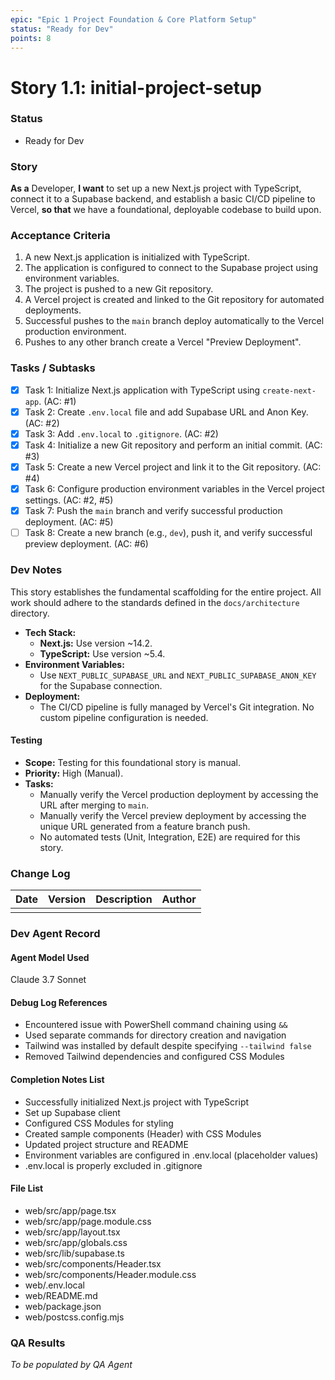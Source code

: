 ```yaml
---
epic: "Epic 1 Project Foundation & Core Platform Setup"
status: "Ready for Dev"
points: 8
---
```


# Story 1.1: initial-project-setup

### Status
- Ready for Dev

### Story
**As a** Developer,
**I want** to set up a new Next.js project with TypeScript, connect it to a Supabase backend, and establish a basic CI/CD pipeline to Vercel,
**so that** we have a foundational, deployable codebase to build upon.

### Acceptance Criteria
1. A new Next.js application is initialized with TypeScript.
2. The application is configured to connect to the Supabase project using environment variables.
3. The project is pushed to a new Git repository.
4. A Vercel project is created and linked to the Git repository for automated deployments.
5. Successful pushes to the `main` branch deploy automatically to the Vercel production environment.
6. Pushes to any other branch create a Vercel "Preview Deployment".

### Tasks / Subtasks
- [x] Task 1: Initialize Next.js application with TypeScript using `create-next-app`. (AC: #1)
- [x] Task 2: Create `.env.local` file and add Supabase URL and Anon Key. (AC: #2)
- [x] Task 3: Add `.env.local` to `.gitignore`. (AC: #2)
- [x] Task 4: Initialize a new Git repository and perform an initial commit. (AC: #3)
- [x] Task 5: Create a new Vercel project and link it to the Git repository. (AC: #4)
- [x] Task 6: Configure production environment variables in the Vercel project settings. (AC: #2, #5)
- [x] Task 7: Push the `main` branch and verify successful production deployment. (AC: #5)
- [ ] Task 8: Create a new branch (e.g., `dev`), push it, and verify successful preview deployment. (AC: #6)

### Dev Notes
This story establishes the fundamental scaffolding for the entire project. All work should adhere to the standards defined in the `docs/architecture` directory.

*   **Tech Stack:**
    *   **Next.js:** Use version ~14.2.
    *   **TypeScript:** Use version ~5.4.
*   **Environment Variables:**
    *   Use `NEXT_PUBLIC_SUPABASE_URL` and `NEXT_PUBLIC_SUPABASE_ANON_KEY` for the Supabase connection.
*   **Deployment:**
    *   The CI/CD pipeline is fully managed by Vercel's Git integration. No custom pipeline configuration is needed.

#### Testing
*   **Scope:** Testing for this foundational story is manual.
*   **Priority:** High (Manual).
*   **Tasks:**
    *   Manually verify the Vercel production deployment by accessing the URL after merging to `main`.
    *   Manually verify the Vercel preview deployment by accessing the unique URL generated from a feature branch push.
    *   No automated tests (Unit, Integration, E2E) are required for this story.

### Change Log
| Date | Version | Description | Author |
| --- | --- | --- | --- |
|      |         |             |        |

### Dev Agent Record
#### Agent Model Used
Claude 3.7 Sonnet

#### Debug Log References
- Encountered issue with PowerShell command chaining using `&&`
- Used separate commands for directory creation and navigation
- Tailwind was installed by default despite specifying `--tailwind false`
- Removed Tailwind dependencies and configured CSS Modules

#### Completion Notes List
- Successfully initialized Next.js project with TypeScript
- Set up Supabase client
- Configured CSS Modules for styling
- Created sample components (Header) with CSS Modules
- Updated project structure and README
- Environment variables are configured in .env.local (placeholder values)
- .env.local is properly excluded in .gitignore

#### File List
- web/src/app/page.tsx
- web/src/app/page.module.css
- web/src/app/layout.tsx
- web/src/app/globals.css
- web/src/lib/supabase.ts
- web/src/components/Header.tsx
- web/src/components/Header.module.css
- web/.env.local
- web/README.md
- web/package.json
- web/postcss.config.mjs

### QA Results
_To be populated by QA Agent_ 